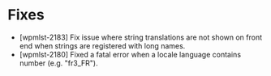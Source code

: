 # Fixes
* [wpmlst-2183] Fix issue where string translations are not shown on front end when strings are registered with long names.
* [wpmlst-2180] Fixed a fatal error when a locale language contains number (e.g. "fr3_FR").